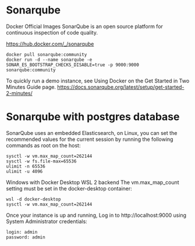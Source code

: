 # Sonarqube

Docker Official Images
SonarQube is an open source platform for continuous inspection of code quality.

https://hub.docker.com/_/sonarqube

```
docker pull sonarqube:community
docker run -d --name sonarqube -e SONAR_ES_BOOTSTRAP_CHECKS_DISABLE=true -p 9000:9000 sonarqube:community
```

To quickly run a demo instance, see Using Docker on the Get Started in Two Minutes Guide page.
https://docs.sonarqube.org/latest/setup/get-started-2-minutes/


# Sonarqube with postgres database

SonarQube uses an embedded Elasticsearch, on Linux, you can set the recommended values for the current session by running the following commands as root on the host:

```
sysctl -w vm.max_map_count=262144
sysctl -w fs.file-max=65536
ulimit -n 65536
ulimit -u 4096
```

Windows with Docker Desktop WSL 2 backend
The vm.max_map_count setting must be set in the docker-desktop container:

```
wsl -d docker-desktop
sysctl -w vm.max_map_count=262144
```

Once your instance is up and running, Log in to http://localhost:9000 using System Administrator credentials:

```
login: admin
password: admin
````


